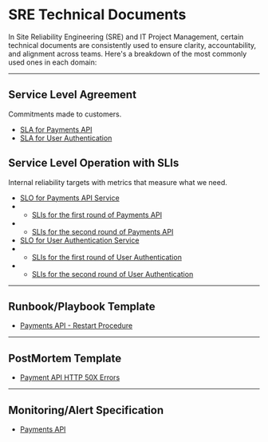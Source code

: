 # SRE Technical Documents

In Site Reliability Engineering (SRE) and IT Project Management, certain technical documents are consistently used to ensure clarity, accountability, and alignment across teams. Here's a breakdown of the most commonly used ones in each domain:

---

## Service Level Agreement
Commitments made to customers.

- [SLA for Payments API](sla.md#option01)
- [SLA for User Authentication](sla.md#option02)

## Service Level Operation with SLIs
Internal reliability targets with metrics that measure what we need.

- [SLO for Payments API Service](slo.md#option01)
- - [SLIs for the first round of Payments API](slo.md#indicator01)
- - [SLIs for the second round of Payments API](slo.md#indicator02)
- [SLO for User Authentication Service](slo.md#option01)
- - [SLIs for the first round of User Authentication](slo.md#indicator02)
- - [SLIs for the second round of User Authentication](slo.md#indicator02)

---

## Runbook/Playbook Template

- [Payments API - Restart Procedure](runbook.md#option01)

---

## PostMortem Template
- [Payment API HTTP 50X Errors](postmortem.md#option01)

---

## Monitoring/Alert Specification

- [Payments API](alerting_spec.md#option01)